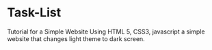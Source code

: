 # Task-List
Tutorial for a Simple Website
Using HTML 5, CSS3, javascript a simple website that changes light theme to dark screen.
